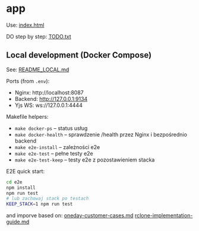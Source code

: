 # app
Use:
[index.html](index.html)

DO step by step:
[TODO.txt](TODO.txt)
 
## Local development (Docker Compose)
See: [README_LOCAL.md](README_LOCAL.md)

Ports (from `.env`):
- Nginx: http://localhost:8087
- Backend: http://127.0.0.1:9134
- Yjs WS: ws://127.0.0.1:4444

Makefile helpers:
- `make docker-ps` – status usług
- `make docker-health` – sprawdzenie /health przez Nginx i bezpośrednio backend
- `make e2e-install` – zależności e2e
- `make e2e-test` – pełne testy e2e
- `make e2e-test-keep` – testy e2e z pozostawieniem stacka

E2E quick start:
```bash
cd e2e
npm install
npm run test
# lub zachowaj stack po testach
KEEP_STACK=1 npm run test
```
and imporve based on:
[oneday-customer-cases.md](oneday-customer-cases.md)
[rclone-implementation-guide.md](rclone-implementation-guide.md)

